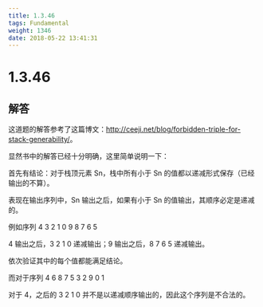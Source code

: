 ```yaml
---
title: 1.3.46
tags: Fundamental
weight: 1346
date: 2018-05-22 13:41:31
---
```


# 1.3.46


## 解答

这道题的解答参考了这篇博文：<http://ceeji.net/blog/forbidden-triple-for-stack-generability/>。

显然书中的解答已经十分明确，这里简单说明一下：

首先有结论：对于栈顶元素 Sn，栈中所有小于 Sn 的值都以递减形式保存（已经输出的不算）。

表现在输出序列中，Sn 输出之后，如果有小于 Sn 的值输出，其顺序必定是递减的。

例如序列 4 3 2 1 0 9 8 7 6 5

4 输出之后，3 2 1 0 递减输出；9 输出之后，8 7 6 5 递减输出。

依次验证其中的每个值都能满足结论。

而对于序列 4 6 8 7 5 3 2 9 0 1

对于 4，之后的 3 2 1 0 并不是以递减顺序输出的，因此这个序列是不合法的。